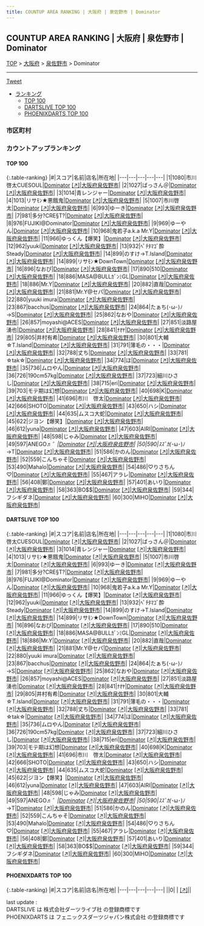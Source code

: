 ```yaml
---
title: COUNTUP AREA RANKING | 大阪府 | 泉佐野市 | Dominator
---
```

## COUNTUP AREA RANKING | 大阪府 | 泉佐野市 | Dominator

[TOP](/darts/rank/) > [大阪府](/darts/rank/大阪府/) > [泉佐野市](/darts/rank/大阪府/泉佐野市/) > Dominator

___

<a href="https://twitter.com/share?ref_src=twsrc%5Etfw" data-text="COUNTUP AREA RANKING | 大阪府泉佐野市Dominator" class="twitter-share-button" data-hashtags="DARTSLIVE,PHOENIXDARTS,darts,ダーツ" data-show-count="false">Tweet</a>

* [ランキング](#カウントアップランキング)
    * [TOP 100](#top-100)
    * [DARTSLIVE TOP 100](#dartslive-top-100)
    * [PHOENIXDARTS TOP 100](#phoenixdarts-top-100)

### 市区町村

<ul>

</ul>

### カウントアップランキング

#### TOP 100



{:.table-ranking}
|#|スコア|名前|店名|所在地|
|---|---|---|---|---|
|1|1080|<span class="rank-name-dl">市川啓太CUESOUL</span>|<a href="/darts/rank/shops/dcc9248ca80ffb6c5f9f3321c1147265.html">Dominator</a> <a href="https://search.dartslive.com/jp/shop/dcc9248ca80ffb6c5f9f3321c1147265">[↗]</a>|<a href="/darts/rank/大阪府/泉佐野市">大阪府泉佐野市</a>|
|2|1027|<span class="rank-name-dl">ばっさん＠</span>|<a href="/darts/rank/shops/dcc9248ca80ffb6c5f9f3321c1147265.html">Dominator</a> <a href="https://search.dartslive.com/jp/shop/dcc9248ca80ffb6c5f9f3321c1147265">[↗]</a>|<a href="/darts/rank/大阪府/泉佐野市">大阪府泉佐野市</a>|
|3|1014|<span class="rank-name-dl">青レンジャー</span>|<a href="/darts/rank/shops/dcc9248ca80ffb6c5f9f3321c1147265.html">Dominator</a> <a href="https://search.dartslive.com/jp/shop/dcc9248ca80ffb6c5f9f3321c1147265">[↗]</a>|<a href="/darts/rank/大阪府/泉佐野市">大阪府泉佐野市</a>|
|4|1013|<span class="rank-name-dl">リサﾓﾝ★悪餓鬼</span>|<a href="/darts/rank/shops/dcc9248ca80ffb6c5f9f3321c1147265.html">Dominator</a> <a href="https://search.dartslive.com/jp/shop/dcc9248ca80ffb6c5f9f3321c1147265">[↗]</a>|<a href="/darts/rank/大阪府/泉佐野市">大阪府泉佐野市</a>|
|5|1007|<span class="rank-name-dl">市川啓太</span>|<a href="/darts/rank/shops/dcc9248ca80ffb6c5f9f3321c1147265.html">Dominator</a> <a href="https://search.dartslive.com/jp/shop/dcc9248ca80ffb6c5f9f3321c1147265">[↗]</a>|<a href="/darts/rank/大阪府/泉佐野市">大阪府泉佐野市</a>|
|6|993|<span class="rank-name-dl">ゆーき</span>|<a href="/darts/rank/shops/dcc9248ca80ffb6c5f9f3321c1147265.html">Dominator</a> <a href="https://search.dartslive.com/jp/shop/dcc9248ca80ffb6c5f9f3321c1147265">[↗]</a>|<a href="/darts/rank/大阪府/泉佐野市">大阪府泉佐野市</a>|
|7|981|<span class="rank-name-dl">多分?CRE§T?</span>|<a href="/darts/rank/shops/dcc9248ca80ffb6c5f9f3321c1147265.html">Dominator</a> <a href="https://search.dartslive.com/jp/shop/dcc9248ca80ffb6c5f9f3321c1147265">[↗]</a>|<a href="/darts/rank/大阪府/泉佐野市">大阪府泉佐野市</a>|
|8|976|<span class="rank-name-dl">FUJIKI@Dominator</span>|<a href="/darts/rank/shops/dcc9248ca80ffb6c5f9f3321c1147265.html">Dominator</a> <a href="https://search.dartslive.com/jp/shop/dcc9248ca80ffb6c5f9f3321c1147265">[↗]</a>|<a href="/darts/rank/大阪府/泉佐野市">大阪府泉佐野市</a>|
|9|969|<span class="rank-name-dl">ゆーやん</span>|<a href="/darts/rank/shops/dcc9248ca80ffb6c5f9f3321c1147265.html">Dominator</a> <a href="https://search.dartslive.com/jp/shop/dcc9248ca80ffb6c5f9f3321c1147265">[↗]</a>|<a href="/darts/rank/大阪府/泉佐野市">大阪府泉佐野市</a>|
|10|968|<span class="rank-name-dl">鬼若子a.k.a Mr.Y</span>|<a href="/darts/rank/shops/dcc9248ca80ffb6c5f9f3321c1147265.html">Dominator</a> <a href="https://search.dartslive.com/jp/shop/dcc9248ca80ffb6c5f9f3321c1147265">[↗]</a>|<a href="/darts/rank/大阪府/泉佐野市">大阪府泉佐野市</a>|
|11|966|<span class="rank-name-dl">ゆっくん【爆笑】</span>|<a href="/darts/rank/shops/dcc9248ca80ffb6c5f9f3321c1147265.html">Dominator</a> <a href="https://search.dartslive.com/jp/shop/dcc9248ca80ffb6c5f9f3321c1147265">[↗]</a>|<a href="/darts/rank/大阪府/泉佐野市">大阪府泉佐野市</a>|
|12|962|<span class="rank-name-dl">yuuki</span>|<a href="/darts/rank/shops/dcc9248ca80ffb6c5f9f3321c1147265.html">Dominator</a> <a href="https://search.dartslive.com/jp/shop/dcc9248ca80ffb6c5f9f3321c1147265">[↗]</a>|<a href="/darts/rank/大阪府/泉佐野市">大阪府泉佐野市</a>|
|13|932|<span class="rank-name-dl">ﾍﾟﾁﾀﾏｺﾞ酔Steady</span>|<a href="/darts/rank/shops/dcc9248ca80ffb6c5f9f3321c1147265.html">Dominator</a> <a href="https://search.dartslive.com/jp/shop/dcc9248ca80ffb6c5f9f3321c1147265">[↗]</a>|<a href="/darts/rank/大阪府/泉佐野市">大阪府泉佐野市</a>|
|14|899|<span class="rank-name-dl">のすけ→T.Island</span>|<a href="/darts/rank/shops/dcc9248ca80ffb6c5f9f3321c1147265.html">Dominator</a> <a href="https://search.dartslive.com/jp/shop/dcc9248ca80ffb6c5f9f3321c1147265">[↗]</a>|<a href="/darts/rank/大阪府/泉佐野市">大阪府泉佐野市</a>|
|14|899|<span class="rank-name-dl">リサﾓﾝ★DownTown</span>|<a href="/darts/rank/shops/dcc9248ca80ffb6c5f9f3321c1147265.html">Dominator</a> <a href="https://search.dartslive.com/jp/shop/dcc9248ca80ffb6c5f9f3321c1147265">[↗]</a>|<a href="/darts/rank/大阪府/泉佐野市">大阪府泉佐野市</a>|
|16|896|<span class="rank-name-dl">なおぴ</span>|<a href="/darts/rank/shops/dcc9248ca80ffb6c5f9f3321c1147265.html">Dominator</a> <a href="https://search.dartslive.com/jp/shop/dcc9248ca80ffb6c5f9f3321c1147265">[↗]</a>|<a href="/darts/rank/大阪府/泉佐野市">大阪府泉佐野市</a>|
|17|890|<span class="rank-name-dl">510</span>|<a href="/darts/rank/shops/dcc9248ca80ffb6c5f9f3321c1147265.html">Dominator</a> <a href="https://search.dartslive.com/jp/shop/dcc9248ca80ffb6c5f9f3321c1147265">[↗]</a>|<a href="/darts/rank/大阪府/泉佐野市">大阪府泉佐野市</a>|
|18|886|<span class="rank-name-dl">MASA@BULLｶﾞﾝﾐGL</span>|<a href="/darts/rank/shops/dcc9248ca80ffb6c5f9f3321c1147265.html">Dominator</a> <a href="https://search.dartslive.com/jp/shop/dcc9248ca80ffb6c5f9f3321c1147265">[↗]</a>|<a href="/darts/rank/大阪府/泉佐野市">大阪府泉佐野市</a>|
|18|886|<span class="rank-name-dl">Mr.Y</span>|<a href="/darts/rank/shops/dcc9248ca80ffb6c5f9f3321c1147265.html">Dominator</a> <a href="https://search.dartslive.com/jp/shop/dcc9248ca80ffb6c5f9f3321c1147265">[↗]</a>|<a href="/darts/rank/大阪府/泉佐野市">大阪府泉佐野市</a>|
|20|882|<span class="rank-name-dl">直哉</span>|<a href="/darts/rank/shops/dcc9248ca80ffb6c5f9f3321c1147265.html">Dominator</a> <a href="https://search.dartslive.com/jp/shop/dcc9248ca80ffb6c5f9f3321c1147265">[↗]</a>|<a href="/darts/rank/大阪府/泉佐野市">大阪府泉佐野市</a>|
|21|881|<span class="rank-name-dl">Mr.Y@セパ</span>|<a href="/darts/rank/shops/dcc9248ca80ffb6c5f9f3321c1147265.html">Dominator</a> <a href="https://search.dartslive.com/jp/shop/dcc9248ca80ffb6c5f9f3321c1147265">[↗]</a>|<a href="/darts/rank/大阪府/泉佐野市">大阪府泉佐野市</a>|
|22|880|<span class="rank-name-dl">yuuki imura</span>|<a href="/darts/rank/shops/dcc9248ca80ffb6c5f9f3321c1147265.html">Dominator</a> <a href="https://search.dartslive.com/jp/shop/dcc9248ca80ffb6c5f9f3321c1147265">[↗]</a>|<a href="/darts/rank/大阪府/泉佐野市">大阪府泉佐野市</a>|
|23|867|<span class="rank-name-dl">bacchus</span>|<a href="/darts/rank/shops/dcc9248ca80ffb6c5f9f3321c1147265.html">Dominator</a> <a href="https://search.dartslive.com/jp/shop/dcc9248ca80ffb6c5f9f3321c1147265">[↗]</a>|<a href="/darts/rank/大阪府/泉佐野市">大阪府泉佐野市</a>|
|24|864|<span class="rank-name-dl">たぁち(･ω･)ﾉ→S</span>|<a href="/darts/rank/shops/dcc9248ca80ffb6c5f9f3321c1147265.html">Dominator</a> <a href="https://search.dartslive.com/jp/shop/dcc9248ca80ffb6c5f9f3321c1147265">[↗]</a>|<a href="/darts/rank/大阪府/泉佐野市">大阪府泉佐野市</a>|
|25|862|<span class="rank-name-dl">なおや</span>|<a href="/darts/rank/shops/dcc9248ca80ffb6c5f9f3321c1147265.html">Dominator</a> <a href="https://search.dartslive.com/jp/shop/dcc9248ca80ffb6c5f9f3321c1147265">[↗]</a>|<a href="/darts/rank/大阪府/泉佐野市">大阪府泉佐野市</a>|
|26|857|<span class="rank-name-dl">moyashi@ACES</span>|<a href="/darts/rank/shops/dcc9248ca80ffb6c5f9f3321c1147265.html">Dominator</a> <a href="https://search.dartslive.com/jp/shop/dcc9248ca80ffb6c5f9f3321c1147265">[↗]</a>|<a href="/darts/rank/大阪府/泉佐野市">大阪府泉佐野市</a>|
|27|851|<span class="rank-name-dl">淡路屋 湧也</span>|<a href="/darts/rank/shops/dcc9248ca80ffb6c5f9f3321c1147265.html">Dominator</a> <a href="https://search.dartslive.com/jp/shop/dcc9248ca80ffb6c5f9f3321c1147265">[↗]</a>|<a href="/darts/rank/大阪府/泉佐野市">大阪府泉佐野市</a>|
|28|841|<span class="rank-name-dl">ﾅｵﾔ</span>|<a href="/darts/rank/shops/dcc9248ca80ffb6c5f9f3321c1147265.html">Dominator</a> <a href="https://search.dartslive.com/jp/shop/dcc9248ca80ffb6c5f9f3321c1147265">[↗]</a>|<a href="/darts/rank/大阪府/泉佐野市">大阪府泉佐野市</a>|
|29|805|<span class="rank-name-dl">井村有希</span>|<a href="/darts/rank/shops/dcc9248ca80ffb6c5f9f3321c1147265.html">Dominator</a> <a href="https://search.dartslive.com/jp/shop/dcc9248ca80ffb6c5f9f3321c1147265">[↗]</a>|<a href="/darts/rank/大阪府/泉佐野市">大阪府泉佐野市</a>|
|30|801|<span class="rank-name-dl">大輔☆T.Island</span>|<a href="/darts/rank/shops/dcc9248ca80ffb6c5f9f3321c1147265.html">Dominator</a> <a href="https://search.dartslive.com/jp/shop/dcc9248ca80ffb6c5f9f3321c1147265">[↗]</a>|<a href="/darts/rank/大阪府/泉佐野市">大阪府泉佐野市</a>|
|31|791|<span class="rank-name-dl">薄毛の・・・</span>|<a href="/darts/rank/shops/dcc9248ca80ffb6c5f9f3321c1147265.html">Dominator</a> <a href="https://search.dartslive.com/jp/shop/dcc9248ca80ffb6c5f9f3321c1147265">[↗]</a>|<a href="/darts/rank/大阪府/泉佐野市">大阪府泉佐野市</a>|
|32|788|<span class="rank-name-dl">丈ち</span>|<a href="/darts/rank/shops/dcc9248ca80ffb6c5f9f3321c1147265.html">Dominator</a> <a href="https://search.dartslive.com/jp/shop/dcc9248ca80ffb6c5f9f3321c1147265">[↗]</a>|<a href="/darts/rank/大阪府/泉佐野市">大阪府泉佐野市</a>|
|33|781|<span class="rank-name-dl">☆tak☆</span>|<a href="/darts/rank/shops/dcc9248ca80ffb6c5f9f3321c1147265.html">Dominator</a> <a href="https://search.dartslive.com/jp/shop/dcc9248ca80ffb6c5f9f3321c1147265">[↗]</a>|<a href="/darts/rank/大阪府/泉佐野市">大阪府泉佐野市</a>|
|34|774|<span class="rank-name-dl">ほ</span>|<a href="/darts/rank/shops/dcc9248ca80ffb6c5f9f3321c1147265.html">Dominator</a> <a href="https://search.dartslive.com/jp/shop/dcc9248ca80ffb6c5f9f3321c1147265">[↗]</a>|<a href="/darts/rank/大阪府/泉佐野市">大阪府泉佐野市</a>|
|35|736|<span class="rank-name-dl">ムロやん</span>|<a href="/darts/rank/shops/dcc9248ca80ffb6c5f9f3321c1147265.html">Dominator</a> <a href="https://search.dartslive.com/jp/shop/dcc9248ca80ffb6c5f9f3321c1147265">[↗]</a>|<a href="/darts/rank/大阪府/泉佐野市">大阪府泉佐野市</a>|
|36|726|<span class="rank-name-dl">190cm57kg</span>|<a href="/darts/rank/shops/dcc9248ca80ffb6c5f9f3321c1147265.html">Dominator</a> <a href="https://search.dartslive.com/jp/shop/dcc9248ca80ffb6c5f9f3321c1147265">[↗]</a>|<a href="/darts/rank/大阪府/泉佐野市">大阪府泉佐野市</a>|
|37|723|<span class="rank-name-dl">細川ひさし</span>|<a href="/darts/rank/shops/dcc9248ca80ffb6c5f9f3321c1147265.html">Dominator</a> <a href="https://search.dartslive.com/jp/shop/dcc9248ca80ffb6c5f9f3321c1147265">[↗]</a>|<a href="/darts/rank/大阪府/泉佐野市">大阪府泉佐野市</a>|
|38|715|<span class="rank-name-dl">eri</span>|<a href="/darts/rank/shops/dcc9248ca80ffb6c5f9f3321c1147265.html">Dominator</a> <a href="https://search.dartslive.com/jp/shop/dcc9248ca80ffb6c5f9f3321c1147265">[↗]</a>|<a href="/darts/rank/大阪府/泉佐野市">大阪府泉佐野市</a>|
|39|703|<span class="rank-name-dl">モテ期は幻想</span>|<a href="/darts/rank/shops/dcc9248ca80ffb6c5f9f3321c1147265.html">Dominator</a> <a href="https://search.dartslive.com/jp/shop/dcc9248ca80ffb6c5f9f3321c1147265">[↗]</a>|<a href="/darts/rank/大阪府/泉佐野市">大阪府泉佐野市</a>|
|40|698|<span class="rank-name-dl">K</span>|<a href="/darts/rank/shops/dcc9248ca80ffb6c5f9f3321c1147265.html">Dominator</a> <a href="https://search.dartslive.com/jp/shop/dcc9248ca80ffb6c5f9f3321c1147265">[↗]</a>|<a href="/darts/rank/大阪府/泉佐野市">大阪府泉佐野市</a>|
|41|696|<span class="rank-name-dl">市川　啓太</span>|<a href="/darts/rank/shops/dcc9248ca80ffb6c5f9f3321c1147265.html">Dominator</a> <a href="https://search.dartslive.com/jp/shop/dcc9248ca80ffb6c5f9f3321c1147265">[↗]</a>|<a href="/darts/rank/大阪府/泉佐野市">大阪府泉佐野市</a>|
|42|666|<span class="rank-name-dl">SHOTO</span>|<a href="/darts/rank/shops/dcc9248ca80ffb6c5f9f3321c1147265.html">Dominator</a> <a href="https://search.dartslive.com/jp/shop/dcc9248ca80ffb6c5f9f3321c1147265">[↗]</a>|<a href="/darts/rank/大阪府/泉佐野市">大阪府泉佐野市</a>|
|43|650|<span class="rank-name-dl">ハシ</span>|<a href="/darts/rank/shops/dcc9248ca80ffb6c5f9f3321c1147265.html">Dominator</a> <a href="https://search.dartslive.com/jp/shop/dcc9248ca80ffb6c5f9f3321c1147265">[↗]</a>|<a href="/darts/rank/大阪府/泉佐野市">大阪府泉佐野市</a>|
|44|635|<span class="rank-name-dl">ムスコ大蛇</span>|<a href="/darts/rank/shops/dcc9248ca80ffb6c5f9f3321c1147265.html">Dominator</a> <a href="https://search.dartslive.com/jp/shop/dcc9248ca80ffb6c5f9f3321c1147265">[↗]</a>|<a href="/darts/rank/大阪府/泉佐野市">大阪府泉佐野市</a>|
|45|622|<span class="rank-name-dl">ジヨン【爆笑】</span>|<a href="/darts/rank/shops/dcc9248ca80ffb6c5f9f3321c1147265.html">Dominator</a> <a href="https://search.dartslive.com/jp/shop/dcc9248ca80ffb6c5f9f3321c1147265">[↗]</a>|<a href="/darts/rank/大阪府/泉佐野市">大阪府泉佐野市</a>|
|46|612|<span class="rank-name-dl">yuna</span>|<a href="/darts/rank/shops/dcc9248ca80ffb6c5f9f3321c1147265.html">Dominator</a> <a href="https://search.dartslive.com/jp/shop/dcc9248ca80ffb6c5f9f3321c1147265">[↗]</a>|<a href="/darts/rank/大阪府/泉佐野市">大阪府泉佐野市</a>|
|47|603|<span class="rank-name-dl">AIRI</span>|<a href="/darts/rank/shops/dcc9248ca80ffb6c5f9f3321c1147265.html">Dominator</a> <a href="https://search.dartslive.com/jp/shop/dcc9248ca80ffb6c5f9f3321c1147265">[↗]</a>|<a href="/darts/rank/大阪府/泉佐野市">大阪府泉佐野市</a>|
|48|598|<span class="rank-name-dl">じゃみ</span>|<a href="/darts/rank/shops/dcc9248ca80ffb6c5f9f3321c1147265.html">Dominator</a> <a href="https://search.dartslive.com/jp/shop/dcc9248ca80ffb6c5f9f3321c1147265">[↗]</a>|<a href="/darts/rank/大阪府/泉佐野市">大阪府泉佐野市</a>|
|49|597|<span class="rank-name-dl">ANEGO♬*゜</span>|<a href="/darts/rank/shops/dcc9248ca80ffb6c5f9f3321c1147265.html">Dominator</a> <a href="https://search.dartslive.com/jp/shop/dcc9248ca80ffb6c5f9f3321c1147265">[↗]</a>|<a href="/darts/rank/大阪府/泉佐野市">大阪府泉佐野市</a>|
|50|590|<span class="rank-name-dl">ｽｽﾞｶ(*･ω･)ﾉ→T</span>|<a href="/darts/rank/shops/dcc9248ca80ffb6c5f9f3321c1147265.html">Dominator</a> <a href="https://search.dartslive.com/jp/shop/dcc9248ca80ffb6c5f9f3321c1147265">[↗]</a>|<a href="/darts/rank/大阪府/泉佐野市">大阪府泉佐野市</a>|
|51|586|<span class="rank-name-dl">かのん</span>|<a href="/darts/rank/shops/dcc9248ca80ffb6c5f9f3321c1147265.html">Dominator</a> <a href="https://search.dartslive.com/jp/shop/dcc9248ca80ffb6c5f9f3321c1147265">[↗]</a>|<a href="/darts/rank/大阪府/泉佐野市">大阪府泉佐野市</a>|
|52|559|<span class="rank-name-dl">こんちゃそ</span>|<a href="/darts/rank/shops/dcc9248ca80ffb6c5f9f3321c1147265.html">Dominator</a> <a href="https://search.dartslive.com/jp/shop/dcc9248ca80ffb6c5f9f3321c1147265">[↗]</a>|<a href="/darts/rank/大阪府/泉佐野市">大阪府泉佐野市</a>|
|53|490|<span class="rank-name-dl">Mahalo</span>|<a href="/darts/rank/shops/dcc9248ca80ffb6c5f9f3321c1147265.html">Dominator</a> <a href="https://search.dartslive.com/jp/shop/dcc9248ca80ffb6c5f9f3321c1147265">[↗]</a>|<a href="/darts/rank/大阪府/泉佐野市">大阪府泉佐野市</a>|
|54|486|<span class="rank-name-dl">♡りさちん♡</span>|<a href="/darts/rank/shops/dcc9248ca80ffb6c5f9f3321c1147265.html">Dominator</a> <a href="https://search.dartslive.com/jp/shop/dcc9248ca80ffb6c5f9f3321c1147265">[↗]</a>|<a href="/darts/rank/大阪府/泉佐野市">大阪府泉佐野市</a>|
|55|467|<span class="rank-name-dl">アラレ</span>|<a href="/darts/rank/shops/dcc9248ca80ffb6c5f9f3321c1147265.html">Dominator</a> <a href="https://search.dartslive.com/jp/shop/dcc9248ca80ffb6c5f9f3321c1147265">[↗]</a>|<a href="/darts/rank/大阪府/泉佐野市">大阪府泉佐野市</a>|
|56|408|<span class="rank-name-dl">鄭</span>|<a href="/darts/rank/shops/dcc9248ca80ffb6c5f9f3321c1147265.html">Dominator</a> <a href="https://search.dartslive.com/jp/shop/dcc9248ca80ffb6c5f9f3321c1147265">[↗]</a>|<a href="/darts/rank/大阪府/泉佐野市">大阪府泉佐野市</a>|
|57|401|<span class="rank-name-dl">あいり</span>|<a href="/darts/rank/shops/dcc9248ca80ffb6c5f9f3321c1147265.html">Dominator</a> <a href="https://search.dartslive.com/jp/shop/dcc9248ca80ffb6c5f9f3321c1147265">[↗]</a>|<a href="/darts/rank/大阪府/泉佐野市">大阪府泉佐野市</a>|
|58|363|<span class="rank-name-dl">BO$$</span>|<a href="/darts/rank/shops/dcc9248ca80ffb6c5f9f3321c1147265.html">Dominator</a> <a href="https://search.dartslive.com/jp/shop/dcc9248ca80ffb6c5f9f3321c1147265">[↗]</a>|<a href="/darts/rank/大阪府/泉佐野市">大阪府泉佐野市</a>|
|59|344|<span class="rank-name-dl">フシギダネ</span>|<a href="/darts/rank/shops/dcc9248ca80ffb6c5f9f3321c1147265.html">Dominator</a> <a href="https://search.dartslive.com/jp/shop/dcc9248ca80ffb6c5f9f3321c1147265">[↗]</a>|<a href="/darts/rank/大阪府/泉佐野市">大阪府泉佐野市</a>|
|60|300|<span class="rank-name-dl">MIHO</span>|<a href="/darts/rank/shops/dcc9248ca80ffb6c5f9f3321c1147265.html">Dominator</a> <a href="https://search.dartslive.com/jp/shop/dcc9248ca80ffb6c5f9f3321c1147265">[↗]</a>|<a href="/darts/rank/大阪府/泉佐野市">大阪府泉佐野市</a>|


#### DARTSLIVE TOP 100



{:.table-ranking}
|#|スコア|名前|店名|所在地|
|---|---|---|---|---|
|1|1080|<span class="rank-name-dl">市川啓太CUESOUL</span>|<a href="/darts/rank/shops/dcc9248ca80ffb6c5f9f3321c1147265.html">Dominator</a> <a href="https://search.dartslive.com/jp/shop/dcc9248ca80ffb6c5f9f3321c1147265">[↗]</a>|<a href="/darts/rank/大阪府/泉佐野市">大阪府泉佐野市</a>|
|2|1027|<span class="rank-name-dl">ばっさん＠</span>|<a href="/darts/rank/shops/dcc9248ca80ffb6c5f9f3321c1147265.html">Dominator</a> <a href="https://search.dartslive.com/jp/shop/dcc9248ca80ffb6c5f9f3321c1147265">[↗]</a>|<a href="/darts/rank/大阪府/泉佐野市">大阪府泉佐野市</a>|
|3|1014|<span class="rank-name-dl">青レンジャー</span>|<a href="/darts/rank/shops/dcc9248ca80ffb6c5f9f3321c1147265.html">Dominator</a> <a href="https://search.dartslive.com/jp/shop/dcc9248ca80ffb6c5f9f3321c1147265">[↗]</a>|<a href="/darts/rank/大阪府/泉佐野市">大阪府泉佐野市</a>|
|4|1013|<span class="rank-name-dl">リサﾓﾝ★悪餓鬼</span>|<a href="/darts/rank/shops/dcc9248ca80ffb6c5f9f3321c1147265.html">Dominator</a> <a href="https://search.dartslive.com/jp/shop/dcc9248ca80ffb6c5f9f3321c1147265">[↗]</a>|<a href="/darts/rank/大阪府/泉佐野市">大阪府泉佐野市</a>|
|5|1007|<span class="rank-name-dl">市川啓太</span>|<a href="/darts/rank/shops/dcc9248ca80ffb6c5f9f3321c1147265.html">Dominator</a> <a href="https://search.dartslive.com/jp/shop/dcc9248ca80ffb6c5f9f3321c1147265">[↗]</a>|<a href="/darts/rank/大阪府/泉佐野市">大阪府泉佐野市</a>|
|6|993|<span class="rank-name-dl">ゆーき</span>|<a href="/darts/rank/shops/dcc9248ca80ffb6c5f9f3321c1147265.html">Dominator</a> <a href="https://search.dartslive.com/jp/shop/dcc9248ca80ffb6c5f9f3321c1147265">[↗]</a>|<a href="/darts/rank/大阪府/泉佐野市">大阪府泉佐野市</a>|
|7|981|<span class="rank-name-dl">多分?CRE§T?</span>|<a href="/darts/rank/shops/dcc9248ca80ffb6c5f9f3321c1147265.html">Dominator</a> <a href="https://search.dartslive.com/jp/shop/dcc9248ca80ffb6c5f9f3321c1147265">[↗]</a>|<a href="/darts/rank/大阪府/泉佐野市">大阪府泉佐野市</a>|
|8|976|<span class="rank-name-dl">FUJIKI@Dominator</span>|<a href="/darts/rank/shops/dcc9248ca80ffb6c5f9f3321c1147265.html">Dominator</a> <a href="https://search.dartslive.com/jp/shop/dcc9248ca80ffb6c5f9f3321c1147265">[↗]</a>|<a href="/darts/rank/大阪府/泉佐野市">大阪府泉佐野市</a>|
|9|969|<span class="rank-name-dl">ゆーやん</span>|<a href="/darts/rank/shops/dcc9248ca80ffb6c5f9f3321c1147265.html">Dominator</a> <a href="https://search.dartslive.com/jp/shop/dcc9248ca80ffb6c5f9f3321c1147265">[↗]</a>|<a href="/darts/rank/大阪府/泉佐野市">大阪府泉佐野市</a>|
|10|968|<span class="rank-name-dl">鬼若子a.k.a Mr.Y</span>|<a href="/darts/rank/shops/dcc9248ca80ffb6c5f9f3321c1147265.html">Dominator</a> <a href="https://search.dartslive.com/jp/shop/dcc9248ca80ffb6c5f9f3321c1147265">[↗]</a>|<a href="/darts/rank/大阪府/泉佐野市">大阪府泉佐野市</a>|
|11|966|<span class="rank-name-dl">ゆっくん【爆笑】</span>|<a href="/darts/rank/shops/dcc9248ca80ffb6c5f9f3321c1147265.html">Dominator</a> <a href="https://search.dartslive.com/jp/shop/dcc9248ca80ffb6c5f9f3321c1147265">[↗]</a>|<a href="/darts/rank/大阪府/泉佐野市">大阪府泉佐野市</a>|
|12|962|<span class="rank-name-dl">yuuki</span>|<a href="/darts/rank/shops/dcc9248ca80ffb6c5f9f3321c1147265.html">Dominator</a> <a href="https://search.dartslive.com/jp/shop/dcc9248ca80ffb6c5f9f3321c1147265">[↗]</a>|<a href="/darts/rank/大阪府/泉佐野市">大阪府泉佐野市</a>|
|13|932|<span class="rank-name-dl">ﾍﾟﾁﾀﾏｺﾞ酔Steady</span>|<a href="/darts/rank/shops/dcc9248ca80ffb6c5f9f3321c1147265.html">Dominator</a> <a href="https://search.dartslive.com/jp/shop/dcc9248ca80ffb6c5f9f3321c1147265">[↗]</a>|<a href="/darts/rank/大阪府/泉佐野市">大阪府泉佐野市</a>|
|14|899|<span class="rank-name-dl">のすけ→T.Island</span>|<a href="/darts/rank/shops/dcc9248ca80ffb6c5f9f3321c1147265.html">Dominator</a> <a href="https://search.dartslive.com/jp/shop/dcc9248ca80ffb6c5f9f3321c1147265">[↗]</a>|<a href="/darts/rank/大阪府/泉佐野市">大阪府泉佐野市</a>|
|14|899|<span class="rank-name-dl">リサﾓﾝ★DownTown</span>|<a href="/darts/rank/shops/dcc9248ca80ffb6c5f9f3321c1147265.html">Dominator</a> <a href="https://search.dartslive.com/jp/shop/dcc9248ca80ffb6c5f9f3321c1147265">[↗]</a>|<a href="/darts/rank/大阪府/泉佐野市">大阪府泉佐野市</a>|
|16|896|<span class="rank-name-dl">なおぴ</span>|<a href="/darts/rank/shops/dcc9248ca80ffb6c5f9f3321c1147265.html">Dominator</a> <a href="https://search.dartslive.com/jp/shop/dcc9248ca80ffb6c5f9f3321c1147265">[↗]</a>|<a href="/darts/rank/大阪府/泉佐野市">大阪府泉佐野市</a>|
|17|890|<span class="rank-name-dl">510</span>|<a href="/darts/rank/shops/dcc9248ca80ffb6c5f9f3321c1147265.html">Dominator</a> <a href="https://search.dartslive.com/jp/shop/dcc9248ca80ffb6c5f9f3321c1147265">[↗]</a>|<a href="/darts/rank/大阪府/泉佐野市">大阪府泉佐野市</a>|
|18|886|<span class="rank-name-dl">MASA@BULLｶﾞﾝﾐGL</span>|<a href="/darts/rank/shops/dcc9248ca80ffb6c5f9f3321c1147265.html">Dominator</a> <a href="https://search.dartslive.com/jp/shop/dcc9248ca80ffb6c5f9f3321c1147265">[↗]</a>|<a href="/darts/rank/大阪府/泉佐野市">大阪府泉佐野市</a>|
|18|886|<span class="rank-name-dl">Mr.Y</span>|<a href="/darts/rank/shops/dcc9248ca80ffb6c5f9f3321c1147265.html">Dominator</a> <a href="https://search.dartslive.com/jp/shop/dcc9248ca80ffb6c5f9f3321c1147265">[↗]</a>|<a href="/darts/rank/大阪府/泉佐野市">大阪府泉佐野市</a>|
|20|882|<span class="rank-name-dl">直哉</span>|<a href="/darts/rank/shops/dcc9248ca80ffb6c5f9f3321c1147265.html">Dominator</a> <a href="https://search.dartslive.com/jp/shop/dcc9248ca80ffb6c5f9f3321c1147265">[↗]</a>|<a href="/darts/rank/大阪府/泉佐野市">大阪府泉佐野市</a>|
|21|881|<span class="rank-name-dl">Mr.Y@セパ</span>|<a href="/darts/rank/shops/dcc9248ca80ffb6c5f9f3321c1147265.html">Dominator</a> <a href="https://search.dartslive.com/jp/shop/dcc9248ca80ffb6c5f9f3321c1147265">[↗]</a>|<a href="/darts/rank/大阪府/泉佐野市">大阪府泉佐野市</a>|
|22|880|<span class="rank-name-dl">yuuki imura</span>|<a href="/darts/rank/shops/dcc9248ca80ffb6c5f9f3321c1147265.html">Dominator</a> <a href="https://search.dartslive.com/jp/shop/dcc9248ca80ffb6c5f9f3321c1147265">[↗]</a>|<a href="/darts/rank/大阪府/泉佐野市">大阪府泉佐野市</a>|
|23|867|<span class="rank-name-dl">bacchus</span>|<a href="/darts/rank/shops/dcc9248ca80ffb6c5f9f3321c1147265.html">Dominator</a> <a href="https://search.dartslive.com/jp/shop/dcc9248ca80ffb6c5f9f3321c1147265">[↗]</a>|<a href="/darts/rank/大阪府/泉佐野市">大阪府泉佐野市</a>|
|24|864|<span class="rank-name-dl">たぁち(･ω･)ﾉ→S</span>|<a href="/darts/rank/shops/dcc9248ca80ffb6c5f9f3321c1147265.html">Dominator</a> <a href="https://search.dartslive.com/jp/shop/dcc9248ca80ffb6c5f9f3321c1147265">[↗]</a>|<a href="/darts/rank/大阪府/泉佐野市">大阪府泉佐野市</a>|
|25|862|<span class="rank-name-dl">なおや</span>|<a href="/darts/rank/shops/dcc9248ca80ffb6c5f9f3321c1147265.html">Dominator</a> <a href="https://search.dartslive.com/jp/shop/dcc9248ca80ffb6c5f9f3321c1147265">[↗]</a>|<a href="/darts/rank/大阪府/泉佐野市">大阪府泉佐野市</a>|
|26|857|<span class="rank-name-dl">moyashi@ACES</span>|<a href="/darts/rank/shops/dcc9248ca80ffb6c5f9f3321c1147265.html">Dominator</a> <a href="https://search.dartslive.com/jp/shop/dcc9248ca80ffb6c5f9f3321c1147265">[↗]</a>|<a href="/darts/rank/大阪府/泉佐野市">大阪府泉佐野市</a>|
|27|851|<span class="rank-name-dl">淡路屋 湧也</span>|<a href="/darts/rank/shops/dcc9248ca80ffb6c5f9f3321c1147265.html">Dominator</a> <a href="https://search.dartslive.com/jp/shop/dcc9248ca80ffb6c5f9f3321c1147265">[↗]</a>|<a href="/darts/rank/大阪府/泉佐野市">大阪府泉佐野市</a>|
|28|841|<span class="rank-name-dl">ﾅｵﾔ</span>|<a href="/darts/rank/shops/dcc9248ca80ffb6c5f9f3321c1147265.html">Dominator</a> <a href="https://search.dartslive.com/jp/shop/dcc9248ca80ffb6c5f9f3321c1147265">[↗]</a>|<a href="/darts/rank/大阪府/泉佐野市">大阪府泉佐野市</a>|
|29|805|<span class="rank-name-dl">井村有希</span>|<a href="/darts/rank/shops/dcc9248ca80ffb6c5f9f3321c1147265.html">Dominator</a> <a href="https://search.dartslive.com/jp/shop/dcc9248ca80ffb6c5f9f3321c1147265">[↗]</a>|<a href="/darts/rank/大阪府/泉佐野市">大阪府泉佐野市</a>|
|30|801|<span class="rank-name-dl">大輔☆T.Island</span>|<a href="/darts/rank/shops/dcc9248ca80ffb6c5f9f3321c1147265.html">Dominator</a> <a href="https://search.dartslive.com/jp/shop/dcc9248ca80ffb6c5f9f3321c1147265">[↗]</a>|<a href="/darts/rank/大阪府/泉佐野市">大阪府泉佐野市</a>|
|31|791|<span class="rank-name-dl">薄毛の・・・</span>|<a href="/darts/rank/shops/dcc9248ca80ffb6c5f9f3321c1147265.html">Dominator</a> <a href="https://search.dartslive.com/jp/shop/dcc9248ca80ffb6c5f9f3321c1147265">[↗]</a>|<a href="/darts/rank/大阪府/泉佐野市">大阪府泉佐野市</a>|
|32|788|<span class="rank-name-dl">丈ち</span>|<a href="/darts/rank/shops/dcc9248ca80ffb6c5f9f3321c1147265.html">Dominator</a> <a href="https://search.dartslive.com/jp/shop/dcc9248ca80ffb6c5f9f3321c1147265">[↗]</a>|<a href="/darts/rank/大阪府/泉佐野市">大阪府泉佐野市</a>|
|33|781|<span class="rank-name-dl">☆tak☆</span>|<a href="/darts/rank/shops/dcc9248ca80ffb6c5f9f3321c1147265.html">Dominator</a> <a href="https://search.dartslive.com/jp/shop/dcc9248ca80ffb6c5f9f3321c1147265">[↗]</a>|<a href="/darts/rank/大阪府/泉佐野市">大阪府泉佐野市</a>|
|34|774|<span class="rank-name-dl">ほ</span>|<a href="/darts/rank/shops/dcc9248ca80ffb6c5f9f3321c1147265.html">Dominator</a> <a href="https://search.dartslive.com/jp/shop/dcc9248ca80ffb6c5f9f3321c1147265">[↗]</a>|<a href="/darts/rank/大阪府/泉佐野市">大阪府泉佐野市</a>|
|35|736|<span class="rank-name-dl">ムロやん</span>|<a href="/darts/rank/shops/dcc9248ca80ffb6c5f9f3321c1147265.html">Dominator</a> <a href="https://search.dartslive.com/jp/shop/dcc9248ca80ffb6c5f9f3321c1147265">[↗]</a>|<a href="/darts/rank/大阪府/泉佐野市">大阪府泉佐野市</a>|
|36|726|<span class="rank-name-dl">190cm57kg</span>|<a href="/darts/rank/shops/dcc9248ca80ffb6c5f9f3321c1147265.html">Dominator</a> <a href="https://search.dartslive.com/jp/shop/dcc9248ca80ffb6c5f9f3321c1147265">[↗]</a>|<a href="/darts/rank/大阪府/泉佐野市">大阪府泉佐野市</a>|
|37|723|<span class="rank-name-dl">細川ひさし</span>|<a href="/darts/rank/shops/dcc9248ca80ffb6c5f9f3321c1147265.html">Dominator</a> <a href="https://search.dartslive.com/jp/shop/dcc9248ca80ffb6c5f9f3321c1147265">[↗]</a>|<a href="/darts/rank/大阪府/泉佐野市">大阪府泉佐野市</a>|
|38|715|<span class="rank-name-dl">eri</span>|<a href="/darts/rank/shops/dcc9248ca80ffb6c5f9f3321c1147265.html">Dominator</a> <a href="https://search.dartslive.com/jp/shop/dcc9248ca80ffb6c5f9f3321c1147265">[↗]</a>|<a href="/darts/rank/大阪府/泉佐野市">大阪府泉佐野市</a>|
|39|703|<span class="rank-name-dl">モテ期は幻想</span>|<a href="/darts/rank/shops/dcc9248ca80ffb6c5f9f3321c1147265.html">Dominator</a> <a href="https://search.dartslive.com/jp/shop/dcc9248ca80ffb6c5f9f3321c1147265">[↗]</a>|<a href="/darts/rank/大阪府/泉佐野市">大阪府泉佐野市</a>|
|40|698|<span class="rank-name-dl">K</span>|<a href="/darts/rank/shops/dcc9248ca80ffb6c5f9f3321c1147265.html">Dominator</a> <a href="https://search.dartslive.com/jp/shop/dcc9248ca80ffb6c5f9f3321c1147265">[↗]</a>|<a href="/darts/rank/大阪府/泉佐野市">大阪府泉佐野市</a>|
|41|696|<span class="rank-name-dl">市川　啓太</span>|<a href="/darts/rank/shops/dcc9248ca80ffb6c5f9f3321c1147265.html">Dominator</a> <a href="https://search.dartslive.com/jp/shop/dcc9248ca80ffb6c5f9f3321c1147265">[↗]</a>|<a href="/darts/rank/大阪府/泉佐野市">大阪府泉佐野市</a>|
|42|666|<span class="rank-name-dl">SHOTO</span>|<a href="/darts/rank/shops/dcc9248ca80ffb6c5f9f3321c1147265.html">Dominator</a> <a href="https://search.dartslive.com/jp/shop/dcc9248ca80ffb6c5f9f3321c1147265">[↗]</a>|<a href="/darts/rank/大阪府/泉佐野市">大阪府泉佐野市</a>|
|43|650|<span class="rank-name-dl">ハシ</span>|<a href="/darts/rank/shops/dcc9248ca80ffb6c5f9f3321c1147265.html">Dominator</a> <a href="https://search.dartslive.com/jp/shop/dcc9248ca80ffb6c5f9f3321c1147265">[↗]</a>|<a href="/darts/rank/大阪府/泉佐野市">大阪府泉佐野市</a>|
|44|635|<span class="rank-name-dl">ムスコ大蛇</span>|<a href="/darts/rank/shops/dcc9248ca80ffb6c5f9f3321c1147265.html">Dominator</a> <a href="https://search.dartslive.com/jp/shop/dcc9248ca80ffb6c5f9f3321c1147265">[↗]</a>|<a href="/darts/rank/大阪府/泉佐野市">大阪府泉佐野市</a>|
|45|622|<span class="rank-name-dl">ジヨン【爆笑】</span>|<a href="/darts/rank/shops/dcc9248ca80ffb6c5f9f3321c1147265.html">Dominator</a> <a href="https://search.dartslive.com/jp/shop/dcc9248ca80ffb6c5f9f3321c1147265">[↗]</a>|<a href="/darts/rank/大阪府/泉佐野市">大阪府泉佐野市</a>|
|46|612|<span class="rank-name-dl">yuna</span>|<a href="/darts/rank/shops/dcc9248ca80ffb6c5f9f3321c1147265.html">Dominator</a> <a href="https://search.dartslive.com/jp/shop/dcc9248ca80ffb6c5f9f3321c1147265">[↗]</a>|<a href="/darts/rank/大阪府/泉佐野市">大阪府泉佐野市</a>|
|47|603|<span class="rank-name-dl">AIRI</span>|<a href="/darts/rank/shops/dcc9248ca80ffb6c5f9f3321c1147265.html">Dominator</a> <a href="https://search.dartslive.com/jp/shop/dcc9248ca80ffb6c5f9f3321c1147265">[↗]</a>|<a href="/darts/rank/大阪府/泉佐野市">大阪府泉佐野市</a>|
|48|598|<span class="rank-name-dl">じゃみ</span>|<a href="/darts/rank/shops/dcc9248ca80ffb6c5f9f3321c1147265.html">Dominator</a> <a href="https://search.dartslive.com/jp/shop/dcc9248ca80ffb6c5f9f3321c1147265">[↗]</a>|<a href="/darts/rank/大阪府/泉佐野市">大阪府泉佐野市</a>|
|49|597|<span class="rank-name-dl">ANEGO♬*゜</span>|<a href="/darts/rank/shops/dcc9248ca80ffb6c5f9f3321c1147265.html">Dominator</a> <a href="https://search.dartslive.com/jp/shop/dcc9248ca80ffb6c5f9f3321c1147265">[↗]</a>|<a href="/darts/rank/大阪府/泉佐野市">大阪府泉佐野市</a>|
|50|590|<span class="rank-name-dl">ｽｽﾞｶ(*･ω･)ﾉ→T</span>|<a href="/darts/rank/shops/dcc9248ca80ffb6c5f9f3321c1147265.html">Dominator</a> <a href="https://search.dartslive.com/jp/shop/dcc9248ca80ffb6c5f9f3321c1147265">[↗]</a>|<a href="/darts/rank/大阪府/泉佐野市">大阪府泉佐野市</a>|
|51|586|<span class="rank-name-dl">かのん</span>|<a href="/darts/rank/shops/dcc9248ca80ffb6c5f9f3321c1147265.html">Dominator</a> <a href="https://search.dartslive.com/jp/shop/dcc9248ca80ffb6c5f9f3321c1147265">[↗]</a>|<a href="/darts/rank/大阪府/泉佐野市">大阪府泉佐野市</a>|
|52|559|<span class="rank-name-dl">こんちゃそ</span>|<a href="/darts/rank/shops/dcc9248ca80ffb6c5f9f3321c1147265.html">Dominator</a> <a href="https://search.dartslive.com/jp/shop/dcc9248ca80ffb6c5f9f3321c1147265">[↗]</a>|<a href="/darts/rank/大阪府/泉佐野市">大阪府泉佐野市</a>|
|53|490|<span class="rank-name-dl">Mahalo</span>|<a href="/darts/rank/shops/dcc9248ca80ffb6c5f9f3321c1147265.html">Dominator</a> <a href="https://search.dartslive.com/jp/shop/dcc9248ca80ffb6c5f9f3321c1147265">[↗]</a>|<a href="/darts/rank/大阪府/泉佐野市">大阪府泉佐野市</a>|
|54|486|<span class="rank-name-dl">♡りさちん♡</span>|<a href="/darts/rank/shops/dcc9248ca80ffb6c5f9f3321c1147265.html">Dominator</a> <a href="https://search.dartslive.com/jp/shop/dcc9248ca80ffb6c5f9f3321c1147265">[↗]</a>|<a href="/darts/rank/大阪府/泉佐野市">大阪府泉佐野市</a>|
|55|467|<span class="rank-name-dl">アラレ</span>|<a href="/darts/rank/shops/dcc9248ca80ffb6c5f9f3321c1147265.html">Dominator</a> <a href="https://search.dartslive.com/jp/shop/dcc9248ca80ffb6c5f9f3321c1147265">[↗]</a>|<a href="/darts/rank/大阪府/泉佐野市">大阪府泉佐野市</a>|
|56|408|<span class="rank-name-dl">鄭</span>|<a href="/darts/rank/shops/dcc9248ca80ffb6c5f9f3321c1147265.html">Dominator</a> <a href="https://search.dartslive.com/jp/shop/dcc9248ca80ffb6c5f9f3321c1147265">[↗]</a>|<a href="/darts/rank/大阪府/泉佐野市">大阪府泉佐野市</a>|
|57|401|<span class="rank-name-dl">あいり</span>|<a href="/darts/rank/shops/dcc9248ca80ffb6c5f9f3321c1147265.html">Dominator</a> <a href="https://search.dartslive.com/jp/shop/dcc9248ca80ffb6c5f9f3321c1147265">[↗]</a>|<a href="/darts/rank/大阪府/泉佐野市">大阪府泉佐野市</a>|
|58|363|<span class="rank-name-dl">BO$$</span>|<a href="/darts/rank/shops/dcc9248ca80ffb6c5f9f3321c1147265.html">Dominator</a> <a href="https://search.dartslive.com/jp/shop/dcc9248ca80ffb6c5f9f3321c1147265">[↗]</a>|<a href="/darts/rank/大阪府/泉佐野市">大阪府泉佐野市</a>|
|59|344|<span class="rank-name-dl">フシギダネ</span>|<a href="/darts/rank/shops/dcc9248ca80ffb6c5f9f3321c1147265.html">Dominator</a> <a href="https://search.dartslive.com/jp/shop/dcc9248ca80ffb6c5f9f3321c1147265">[↗]</a>|<a href="/darts/rank/大阪府/泉佐野市">大阪府泉佐野市</a>|
|60|300|<span class="rank-name-dl">MIHO</span>|<a href="/darts/rank/shops/dcc9248ca80ffb6c5f9f3321c1147265.html">Dominator</a> <a href="https://search.dartslive.com/jp/shop/dcc9248ca80ffb6c5f9f3321c1147265">[↗]</a>|<a href="/darts/rank/大阪府/泉佐野市">大阪府泉佐野市</a>|


#### PHOENIXDARTS TOP 100



{:.table-ranking}
|#|スコア|名前|店名|所在地|
|---|---|---|---|---|
||0|<span class="rank-name-dl"> </span>|<a href="/darts/rank/shops/.html"></a> <a href="">[↗]</a>|<a href="/darts/rank//"></a>|


<div class="footer border-top border-gray-light mt-5 pt-3 text-right text-gray">
    last update : <span style="font-weight: italic" id="foot_last_modified"></span><br />
    DARTSLIVE は 株式会社ダーツライブ社 の登録商標です<br />
    PHOENIXDARTS は フェニックスダーツジャパン株式会社 の登録商標です<br />
</div>

<script src="https://cdnjs.cloudflare.com/ajax/libs/jquery.tablesorter/2.31.3/js/jquery.tablesorter.min.js" integrity="sha512-qzgd5cYSZcosqpzpn7zF2ZId8f/8CHmFKZ8j7mU4OUXTNRd5g+ZHBPsgKEwoqxCtdQvExE5LprwwPAgoicguNg==" crossorigin="anonymous" referrerpolicy="no-referrer"></script>
<link rel="stylesheet" href="https://cdnjs.cloudflare.com/ajax/libs/jquery.tablesorter/2.31.3/css/theme.default.min.css" integrity="sha512-wghhOJkjQX0Lh3NSWvNKeZ0ZpNn+SPVXX1Qyc9OCaogADktxrBiBdKGDoqVUOyhStvMBmJQ8ZdMHiR3wuEq8+w==" crossorigin="anonymous" referrerpolicy="no-referrer" />
<script>
$(function() {
    $(".table-ranking").tablesorter({sortList:[[0, 0]]});
    $("#foot_last_modified").text(formatDate(new Date(document.lastModified), 'yyyy-MM-dd HH:mm:ss'));
});
</script>

<script async src="https://platform.twitter.com/widgets.js" charset="utf-8"></script>